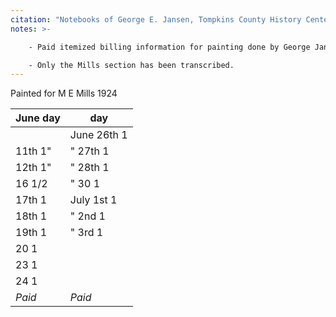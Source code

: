 ```yaml
---
citation: "Notebooks of George E. Jansen, Tompkins County History Center."
notes: >-

    - Paid itemized billing information for painting done by George Jansen on the Mills' home.

    - Only the Mills section has been transcribed. 
---
```


Painted for M E Mills 1924

| June    day     |           day |
| ---             | ---           |
|                 | June 26th   1 |
| 11th    1"      | "    27th   1 | 
| 12th    1"      | "    28th   1 |
| 16      1/2     | "    30     1 |
| 17th    1       | July 1st    1 |
| 18th    1       | "    2nd    1 |
| 19th    1       | "    3rd    1 |
| 20      1       |               |   
| 23      1       |               |
| 24      1       |               |   
| *Paid*          | *Paid*        | 
